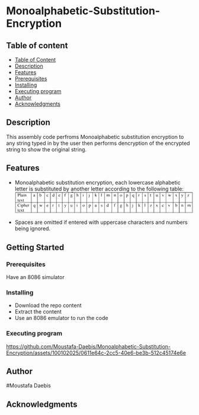 # Monoalphabetic-Substitution-Encryption



## Table of content
* [Table of Content](#table-of-content)
* [Description](#description)
* [Features](#features)
* [Prerequisites](#prerequisites)
* [Installing](#installing)
* [Executing program](#executing-program)
* [Author](#author)
* [Acknowledgments](#acknowledgments)

## Description
This assembly code perfroms Monoalphabetic substitution encryption to any string typed in by the user then performs dencryption of the encrypted string to show the original string. 

## Features
* Monoalphabetic substitution encryption, each lowercase alphabetic letter is substituted by another letter according to the following table:
![image](image.png)

* Spaces are omitted if entered with uppercase characters and numbers being ignored.

## Getting Started

### Prerequisites 
Have an 8086 simulator

### Installing
* Download the repo content 
* Extract the content
* Use an 8086 emulator to run the code
### Executing program


https://github.com/Moustafa-Daebis/Monoalphabetic-Substitution-Encryption/assets/100102025/0611e64c-2cc5-40e6-be3b-512c45174e6e


## Author
#Moustafa Daebis


## Acknowledgments



